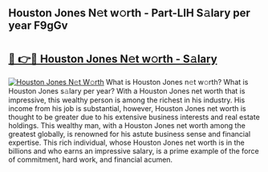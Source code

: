 ## Houston Jones N𝚎t w𝚘rth - Part-LlH S𝚊lary per year F9gGv

# <h2><a href="http://gc52e6o.nevu.top/?p=Houston+Jones">🔗 👉🔴 Houston Jones N𝚎t w𝚘rth - S𝚊lary</a></h2>

[![Houston Jones N𝚎t W𝚘rth](https://i.imgur.com/Oavwk0R.jpeg)](http://gc52e6o.nevu.top/?p=Houston+Jones)
What is Houston Jones n𝚎t w𝚘rth? What is Houston Jones s𝚊lary per year?
With a Houston Jones net worth that is impressive, this wealthy person is among the richest in his industry. His income from his job is substantial, however, Houston Jones net worth is thought to be greater due to his extensive business interests and real estate holdings. This wealthy man, with a Houston Jones net worth among the greatest globally, is renowned for his astute business sense and financial expertise. This rich individual, whose Houston Jones net worth is in the billions and who earns an impressive salary, is a prime example of the force of commitment, hard work, and financial acumen.
